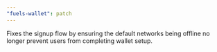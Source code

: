 ```yaml
---
"fuels-wallet": patch
---
```


Fixes the signup flow by ensuring the default networks being offline no longer prevent users from completing wallet setup.